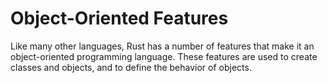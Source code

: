 # Object-Oriented Features

Like many other languages, Rust has a number of features that make it an object-oriented programming language. These features are used to create classes and objects, and to define the behavior of objects.
